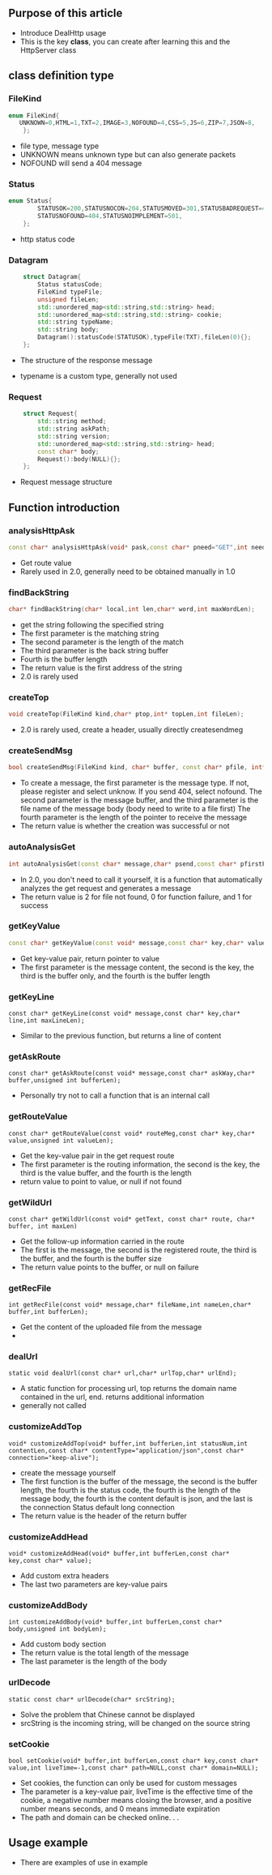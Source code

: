 ## Purpose of this article

- Introduce DealHttp usage
- This is the key **class**, you can create after learning this and the HttpServer class

## class definition type

### FileKind

```cpp
enum FileKind{
   UNKNOWN=0,HTML=1,TXT=2,IMAGE=3,NOFOUND=4,CSS=5,JS=6,ZIP=7,JSON=8,
    };
```

- file type, message type
- UNKNOWN means unknown type but can also generate packets
- NOFOUND will send a 404 message

### Status

```cpp
enum Status{
        STATUSOK=200,STATUSNOCON=204,STATUSMOVED=301,STATUSBADREQUEST=400,STATUSFORBIDDEN=403,
        STATUSNOFOUND=404,STATUSNOIMPLEMENT=501,
    };
```

- http status code

### Datagram

```cpp
    struct Datagram{
        Status statusCode;
        FileKind typeFile;
        unsigned fileLen;
        std::unordered_map<std::string,std::string> head;
        std::unordered_map<std::string,std::string> cookie;
        std::string typeName;
        std::string body;
        Datagram():statusCode(STATUSOK),typeFile(TXT),fileLen(0){};
    };
```

- The structure of the response message

- typename is a custom type, generally not used

### Request

```cpp
    struct Request{
        std::string method;
        std::string askPath;
        std::string version;
        std::unordered_map<std::string,std::string> head;
        const char* body;
        Request():body(NULL){};
    };
```

- Request message structure

## Function introduction

### analysisHttpAsk

```cpp
const char* analysisHttpAsk(void* pask,const char* pneed="GET",int needLen=3);
```

- Get route value
- Rarely used in 2.0, generally need to be obtained manually in 1.0

### findBackString

```cpp
char* findBackString(char* local,int len,char* word,int maxWordLen);
```

- get the string following the specified string
- The first parameter is the matching string
- The second parameter is the length of the match
- The third parameter is the back string buffer
- Fourth is the buffer length
- The return value is the first address of the string
- 2.0 is rarely used

### createTop

```cpp
void createTop(FileKind kind,char* ptop,int* topLen,int fileLen);
```

- 2.0 is rarely used, create a header, usually directly createsendmeg

### createSendMsg

```cpp
bool createSendMsg(FileKind kind, char* buffer, const char* pfile, int* plong)
```

- To create a message, the first parameter is the message type. If not, please register and select unknow. If you send 404, select nofound. The second parameter is the message buffer, and the third parameter is the file name of the message body (body need to write to a file first)
  The fourth parameter is the length of the pointer to receive the message
- The return value is whether the creation was successful or not

### autoAnalysisGet

```cpp
int autoAnalysisGet(const char* message,char* psend,const char* pfirstFile,int* plen);
```

- In 2.0, you don't need to call it yourself, it is a function that automatically analyzes the get request and generates a message
- The return value is 2 for file not found, 0 for function failure, and 1 for success

### getKeyValue

```cpp
const char* getKeyValue(const void* message,const char* key,char* value,int maxValueLen);
```

- Get key-value pair, return pointer to value
- The first parameter is the message content, the second is the key, the third is the buffer only, and the fourth is the buffer length

### getKeyLine

```
const char* getKeyLine(const void* message,const char* key,char* line,int maxLineLen);
```

- Similar to the previous function, but returns a line of content

### getAskRoute

```
const char* getAskRoute(const void* message,const char* askWay,char* buffer,unsigned int bufferLen);
```

- Personally try not to call a function that is an internal call

### getRouteValue

```
const char* getRouteValue(const void* routeMeg,const char* key,char* value,unsigned int valueLen);
```

- Get the key-value pair in the get request route
- The first parameter is the routing information, the second is the key, the third is the value buffer, and the fourth is the length
- return value to point to value, or null if not found

### getWildUrl

```
const char* getWildUrl(const void* getText, const char* route, char* buffer, int maxLen)
```

- Get the follow-up information carried in the route
- The first is the message, the second is the registered route, the third is the buffer, and the fourth is the buffer size
- The return value points to the buffer, or null on failure

### getRecFile

```
int getRecFile(const void* message,char* fileName,int nameLen,char* buffer,int bufferLen);
```

- Get the content of the uploaded file from the message
- 

### dealUrl

```
static void dealUrl(const char* url,char* urlTop,char* urlEnd);
```

- A static function for processing url, top returns the domain name contained in the url, end. returns additional information
- generally not called

### customizeAddTop

```
void* customizeAddTop(void* buffer,int bufferLen,int statusNum,int contentLen,const char* contentType="application/json",const char* connection="keep-alive");
```

- create the message yourself
- The first function is the buffer of the message, the second is the buffer length, the fourth is the status code, the fourth is the length of the message body, the fourth is the content default is json, and the last is the connection Status default long connection
- The return value is the header of the return buffer

### customizeAddHead

```
void* customizeAddHead(void* buffer,int bufferLen,const char* key,const char* value);
```

- Add custom extra headers
- The last two parameters are key-value pairs

### customizeAddBody

```
int customizeAddBody(void* buffer,int bufferLen,const char* body,unsigned int bodyLen);
```

- Add custom body section
- The return value is the total length of the message
- The last parameter is the length of the body

### urlDecode

```
static const char* urlDecode(char* srcString);
```

- Solve the problem that Chinese cannot be displayed
- srcString is the incoming string, will be changed on the source string

### setCookie

```
bool setCookie(void* buffer,int bufferLen,const char* key,const char* value,int liveTime=-1,const char* path=NULL,const char* domain=NULL);
```

- Set cookies, the function can only be used for custom messages
- The parameter is a key-value pair, liveTime is the effective time of the cookie, a negative number means closing the browser, and a positive number means seconds, and 0 means immediate expiration
- The path and domain can be checked online. . .

## Usage example

- There are examples of use in example
